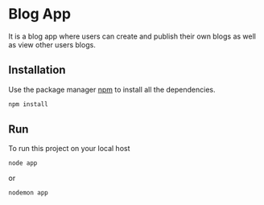 # Blog App

It is a blog app where users can create and publish their own blogs as well as view other users blogs.

## Installation

Use the package manager [npm](https://www.npmjs.com/) to install all the dependencies.

```bash
npm install
```

## Run
To run this project on your local host

```
node app
```
or 
```
nodemon app
```
